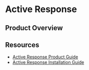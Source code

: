 # Active Response

## Product Overview

## Resources
- [Active Response Product Guide](/PDF/Active%20Response/mcafee_active_response_2.4.x_product_guide_9-24-2022.pdf)
- [Active Response Installation Guide](/PDF/Active%20Response/mcafee_active_response_2.4.x_installation_guide_9-24-2022.pdf)